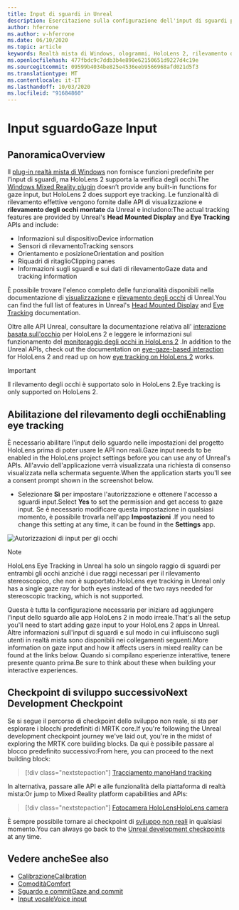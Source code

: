 ```yaml
---
title: Input di sguardi in Unreal
description: Esercitazione sulla configurazione dell'input di sguardi per HoloLens e Unreal Engine
author: hferrone
ms.author: v-hferrone
ms.date: 06/10/2020
ms.topic: article
keywords: Realtà mista di Windows, ologrammi, HoloLens 2, rilevamento degli occhi, input dello sguardo, visualizzazione montata a capo, Unreal Engine
ms.openlocfilehash: 477fbdc9c7ddb3b4e890e62150651d9227d4c19e
ms.sourcegitcommit: 09599b4034be825e4536eeb9566968afd021d5f3
ms.translationtype: MT
ms.contentlocale: it-IT
ms.lasthandoff: 10/03/2020
ms.locfileid: "91684860"
---
```

# <a name="gaze-input"></a><span data-ttu-id="90c71-104">Input sguardo</span><span class="sxs-lookup"><span data-stu-id="90c71-104">Gaze Input</span></span>

## <a name="overview"></a><span data-ttu-id="90c71-105">Panoramica</span><span class="sxs-lookup"><span data-stu-id="90c71-105">Overview</span></span>

<span data-ttu-id="90c71-106">Il [plug-in realtà mista di Windows](https://docs.unrealengine.com/Platforms/VR/WMR/index.html) non fornisce funzioni predefinite per l'input di sguardi, ma HoloLens 2 supporta la verifica degli occhi.</span><span class="sxs-lookup"><span data-stu-id="90c71-106">The [Windows Mixed Reality plugin](https://docs.unrealengine.com/Platforms/VR/WMR/index.html) doesn’t provide any built-in functions for gaze input, but HoloLens 2 does support eye tracking.</span></span> <span data-ttu-id="90c71-107">Le funzionalità di rilevamento effettive vengono fornite dalle API di visualizzazione e **rilevamento degli occhi** **montate** da Unreal e includono:</span><span class="sxs-lookup"><span data-stu-id="90c71-107">The actual tracking features are provided by Unreal's **Head Mounted Display** and **Eye Tracking** APIs and include:</span></span>

- <span data-ttu-id="90c71-108">Informazioni sul dispositivo</span><span class="sxs-lookup"><span data-stu-id="90c71-108">Device information</span></span>
- <span data-ttu-id="90c71-109">Sensori di rilevamento</span><span class="sxs-lookup"><span data-stu-id="90c71-109">Tracking sensors</span></span>
- <span data-ttu-id="90c71-110">Orientamento e posizione</span><span class="sxs-lookup"><span data-stu-id="90c71-110">Orientation and position</span></span>
- <span data-ttu-id="90c71-111">Riquadri di ritaglio</span><span class="sxs-lookup"><span data-stu-id="90c71-111">Clipping panes</span></span>
- <span data-ttu-id="90c71-112">Informazioni sugli sguardi e sui dati di rilevamento</span><span class="sxs-lookup"><span data-stu-id="90c71-112">Gaze data and tracking information</span></span>

<span data-ttu-id="90c71-113">È possibile trovare l'elenco completo delle funzionalità disponibili nella documentazione di [visualizzazione](https://docs.unrealengine.com/BlueprintAPI/Input/HeadMountedDisplay/index.html) e [rilevamento degli occhi](https://docs.unrealengine.com/BlueprintAPI/EyeTracking/index.html) di Unreal.</span><span class="sxs-lookup"><span data-stu-id="90c71-113">You can find the full list of features in Unreal's [Head Mounted Display](https://docs.unrealengine.com/BlueprintAPI/Input/HeadMountedDisplay/index.html) and [Eye Tracking](https://docs.unrealengine.com/BlueprintAPI/EyeTracking/index.html) documentation.</span></span>

<span data-ttu-id="90c71-114">Oltre alle API Unreal, consultare la documentazione relativa all' [interazione basata sull'occhio](../../design/eye-gaze-interaction.md) per HoloLens 2 e leggere le informazioni sul funzionamento del [monitoraggio degli occhi in HoloLens 2](https://docs.microsoft.com/windows/mixed-reality/eye-tracking) .</span><span class="sxs-lookup"><span data-stu-id="90c71-114">In addition to the Unreal APIs, check out the documentation on [eye-gaze-based interaction](../../design/eye-gaze-interaction.md) for HoloLens 2 and read up on how [eye tracking on HoloLens 2](https://docs.microsoft.com/windows/mixed-reality/eye-tracking) works.</span></span>

> [!IMPORTANT]
> <span data-ttu-id="90c71-115">Il rilevamento degli occhi è supportato solo in HoloLens 2.</span><span class="sxs-lookup"><span data-stu-id="90c71-115">Eye tracking is only supported on HoloLens 2.</span></span>

## <a name="enabling-eye-tracking"></a><span data-ttu-id="90c71-116">Abilitazione del rilevamento degli occhi</span><span class="sxs-lookup"><span data-stu-id="90c71-116">Enabling eye tracking</span></span>
<span data-ttu-id="90c71-117">È necessario abilitare l'input dello sguardo nelle impostazioni del progetto HoloLens prima di poter usare le API non reali.</span><span class="sxs-lookup"><span data-stu-id="90c71-117">Gaze input needs to be enabled in the HoloLens project settings before you can use any of Unreal's APIs.</span></span> <span data-ttu-id="90c71-118">All'avvio dell'applicazione verrà visualizzata una richiesta di consenso visualizzata nella schermata seguente.</span><span class="sxs-lookup"><span data-stu-id="90c71-118">When the application starts you'll see a consent prompt shown in the screenshot below.</span></span>

- <span data-ttu-id="90c71-119">Selezionare **Sì** per impostare l'autorizzazione e ottenere l'accesso a sguardi input.</span><span class="sxs-lookup"><span data-stu-id="90c71-119">Select **Yes** to set the permission and get access to gaze input.</span></span> <span data-ttu-id="90c71-120">Se è necessario modificare questa impostazione in qualsiasi momento, è possibile trovarla nell'app **Impostazioni** .</span><span class="sxs-lookup"><span data-stu-id="90c71-120">If you need to change this setting at any time, it can be found in the **Settings** app.</span></span>

![Autorizzazioni di input per gli occhi](images/unreal/eye-input-permissions.png)

> [!NOTE] 
> <span data-ttu-id="90c71-122">HoloLens Eye Tracking in Unreal ha solo un singolo raggio di sguardi per entrambi gli occhi anziché i due raggi necessari per il rilevamento stereoscopico, che non è supportato.</span><span class="sxs-lookup"><span data-stu-id="90c71-122">HoloLens eye tracking in Unreal only has a single gaze ray for both eyes instead of the two rays needed for stereoscopic tracking, which is not supported.</span></span>

<span data-ttu-id="90c71-123">Questa è tutta la configurazione necessaria per iniziare ad aggiungere l'input dello sguardo alle app HoloLens 2 in modo irreale.</span><span class="sxs-lookup"><span data-stu-id="90c71-123">That's all the setup you'll need to start adding gaze input to your HoloLens 2 apps in Unreal.</span></span> <span data-ttu-id="90c71-124">Altre informazioni sull'input di sguardi e sul modo in cui influiscono sugli utenti in realtà mista sono disponibili nei collegamenti seguenti.</span><span class="sxs-lookup"><span data-stu-id="90c71-124">More information on gaze input and how it affects users in mixed reality can be found at the links below.</span></span> <span data-ttu-id="90c71-125">Quando si compilano esperienze interattive, tenere presente quanto prima.</span><span class="sxs-lookup"><span data-stu-id="90c71-125">Be sure to think about these when building your interactive experiences.</span></span>

## <a name="next-development-checkpoint"></a><span data-ttu-id="90c71-126">Checkpoint di sviluppo successivo</span><span class="sxs-lookup"><span data-stu-id="90c71-126">Next Development Checkpoint</span></span>

<span data-ttu-id="90c71-127">Se si segue il percorso di checkpoint dello sviluppo non reale, si sta per esplorare i blocchi predefiniti di MRTK core.</span><span class="sxs-lookup"><span data-stu-id="90c71-127">If you're following the Unreal development checkpoint journey we've laid out, you're in the midst of exploring the MRTK core building blocks.</span></span> <span data-ttu-id="90c71-128">Da qui è possibile passare al blocco predefinito successivo:</span><span class="sxs-lookup"><span data-stu-id="90c71-128">From here, you can proceed to the next building block:</span></span> 

> [!div class="nextstepaction"]
> [<span data-ttu-id="90c71-129">Tracciamento mano</span><span class="sxs-lookup"><span data-stu-id="90c71-129">Hand tracking</span></span>](unreal-hand-tracking.md)

<span data-ttu-id="90c71-130">In alternativa, passare alle API e alle funzionalità della piattaforma di realtà mista:</span><span class="sxs-lookup"><span data-stu-id="90c71-130">Or jump to Mixed Reality platform capabilities and APIs:</span></span>

> [!div class="nextstepaction"]
> [<span data-ttu-id="90c71-131">Fotocamera HoloLens</span><span class="sxs-lookup"><span data-stu-id="90c71-131">HoloLens camera</span></span>](unreal-hololens-camera.md)

<span data-ttu-id="90c71-132">È sempre possibile tornare ai checkpoint di [sviluppo non reali](unreal-development-overview.md#2-core-building-blocks) in qualsiasi momento.</span><span class="sxs-lookup"><span data-stu-id="90c71-132">You can always go back to the [Unreal development checkpoints](unreal-development-overview.md#2-core-building-blocks) at any time.</span></span>

## <a name="see-also"></a><span data-ttu-id="90c71-133">Vedere anche</span><span class="sxs-lookup"><span data-stu-id="90c71-133">See also</span></span>
* [<span data-ttu-id="90c71-134">Calibrazione</span><span class="sxs-lookup"><span data-stu-id="90c71-134">Calibration</span></span>](../../calibration.md)
* [<span data-ttu-id="90c71-135">Comodità</span><span class="sxs-lookup"><span data-stu-id="90c71-135">Comfort</span></span>](../../design/comfort.md)
* [<span data-ttu-id="90c71-136">Sguardo e commit</span><span class="sxs-lookup"><span data-stu-id="90c71-136">Gaze and commit</span></span>](../../design/gaze-and-commit.md)
* [<span data-ttu-id="90c71-137">Input vocale</span><span class="sxs-lookup"><span data-stu-id="90c71-137">Voice input</span></span>](../../out-of-scope/voice-design.md)
